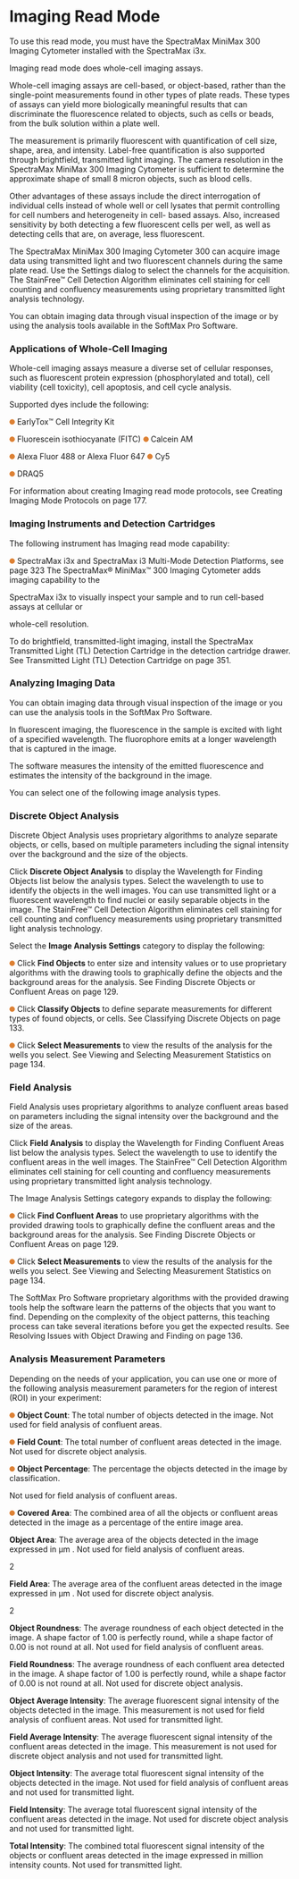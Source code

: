 # Imaging Read Mode

To use this read mode, you must have the SpectraMax MiniMax 300 Imaging Cytometer installed with the SpectraMax i3x.

Imaging read mode does whole-cell imaging assays.

Whole-cell imaging assays are cell-based, or object-based, rather than the single-point measurements found in other types of plate reads. These types of assays can yield more biologically meaningful results that can discriminate the fluorescence related to objects, such as cells or beads, from the bulk solution within a plate well.

The measurement is primarily fluorescent with quantification of cell size, shape, area, and intensity. Label-free quantification is also supported through brightfield, transmitted light imaging. The camera resolution in the SpectraMax MiniMax 300 Imaging Cytometer is sufficient to determine the approximate shape of small 8 micron objects, such as blood cells.

Other advantages of these assays include the direct interrogation of individual cells instead of whole well or cell lysates that permit controlling for cell numbers and heterogeneity in cell- based assays. Also, increased sensitivity by both detecting a few fluorescent cells per well, as well as detecting cells that are, on average, less fluorescent.

The SpectraMax MiniMax 300 Imaging Cytometer 300 can acquire image data using transmitted light and two fluorescent channels during the same plate read. Use the Settings dialog to select the channels for the acquisition. The StainFree™ Cell Detection Algorithm eliminates cell staining for cell counting and confluency measurements using proprietary transmitted light analysis technology.

You can obtain imaging data through visual inspection of the image or by using the analysis tools available in the SoftMax Pro Software.

### Applications of Whole-Cell Imaging

Whole-cell imaging assays measure a diverse set of cellular responses, such as fluorescent protein expression (phosphorylated and total), cell viability (cell toxicity), cell apoptosis, and cell cycle analysis.

Supported dyes include the following:

![](<../../../.gitbook/assets/0 (6) (1).png>) EarlyTox™ Cell Integrity Kit

![](<../../../.gitbook/assets/1 (7) (1).png>) Fluorescein isothiocyanate (FITC) ![](<../../../.gitbook/assets/2 (9) (1).png>) Calcein AM

![](<../../../.gitbook/assets/3 (10) (1).png>) Alexa Fluor 488 or Alexa Fluor 647 ![](<../../../.gitbook/assets/4 (8) (1).png>) Cy5

![](<../../../.gitbook/assets/5 (10) (1).png>) DRAQ5

For information about creating Imaging read mode protocols, see Creating Imaging Mode Protocols on page 177.

### Imaging Instruments and Detection Cartridges

The following instrument has Imaging read mode capability:

![](<../../../.gitbook/assets/6 (10) (1).png>) SpectraMax i3x and SpectraMax i3 Multi-Mode Detection Platforms, see page 323 The SpectraMax® MiniMax™ 300 Imaging Cytometer adds imaging capability to the

SpectraMax i3x to visually inspect your sample and to run cell-based assays at cellular or

whole-cell resolution.

To do brightfield, transmitted-light imaging, install the SpectraMax Transmitted Light (TL) Detection Cartridge in the detection cartridge drawer. See Transmitted Light (TL) Detection Cartridge on page 351.

### Analyzing Imaging Data

You can obtain imaging data through visual inspection of the image or you can use the analysis tools in the SoftMax Pro Software.

In fluorescent imaging, the fluorescence in the sample is excited with light of a specified wavelength. The fluorophore emits at a longer wavelength that is captured in the image.

The software measures the intensity of the emitted fluorescence and estimates the intensity of the background in the image.

You can select one of the following image analysis types.

### Discrete Object Analysis

Discrete Object Analysis uses proprietary algorithms to analyze separate objects, or cells, based on multiple parameters including the signal intensity over the background and the size of the objects.

Click **Discrete Object Analysis** to display the Wavelength for Finding Objects list below the analysis types. Select the wavelength to use to identify the objects in the well images. You can use transmitted light or a fluorescent wavelength to find nuclei or easily separable objects in the image. The StainFree™ Cell Detection Algorithm eliminates cell staining for cell counting and confluency measurements using proprietary transmitted light analysis technology.

Select the **Image Analysis Settings** category to display the following:

![](<../../../.gitbook/assets/7 (10).png>) Click **Find Objects** to enter size and intensity values or to use proprietary algorithms with the drawing tools to graphically define the objects and the background areas for the analysis. See Finding Discrete Objects or Confluent Areas on page 129.

![](<../../../.gitbook/assets/8 (9).png>) Click **Classify Objects** to define separate measurements for different types of found objects, or cells. See Classifying Discrete Objects on page 133.

![](<../../../.gitbook/assets/9 (8).png>) Click **Select Measurements** to view the results of the analysis for the wells you select. See Viewing and Selecting Measurement Statistics on page 134.

### Field Analysis

Field Analysis uses proprietary algorithms to analyze confluent areas based on parameters including the signal intensity over the background and the size of the areas.

Click **Field Analysis** to display the Wavelength for Finding Confluent Areas list below the analysis types. Select the wavelength to use to identify the confluent areas in the well images. The StainFree™ Cell Detection Algorithm eliminates cell staining for cell counting and confluency measurements using proprietary transmitted light analysis technology.

The Image Analysis Settings category expands to display the following:

![](<../../../.gitbook/assets/10 (6).png>) Click **Find Confluent Areas** to use proprietary algorithms with the provided drawing tools to graphically define the confluent areas and the background areas for the analysis. See Finding Discrete Objects or Confluent Areas on page 129.

![](<../../../.gitbook/assets/11 (8).png>) Click **Select Measurements** to view the results of the analysis for the wells you select. See Viewing and Selecting Measurement Statistics on page 134.

The SoftMax Pro Software proprietary algorithms with the provided drawing tools help the software learn the patterns of the objects that you want to find. Depending on the complexity of the object patterns, this teaching process can take several iterations before you get the expected results. See Resolving Issues with Object Drawing and Finding on page 136.

### Analysis Measurement Parameters

Depending on the needs of your application, you can use one or more of the following analysis measurement parameters for the region of interest (ROI) in your experiment:

![](<../../../.gitbook/assets/12 (7).png>) **Object Count**: The total number of objects detected in the image. Not used for field analysis of confluent areas.

![](<../../../.gitbook/assets/13 (6).png>) **Field Count**: The total number of confluent areas detected in the image. Not used for discrete object analysis.

![](<../../../.gitbook/assets/14 (7).png>) **Object Percentage**: The percentage the objects detected in the image by classification.

Not used for field analysis of confluent areas.

![](<../../../.gitbook/assets/15 (6).png>) **Covered Area**: The combined area of all the objects or confluent areas detected in the image as a percentage of the entire image area.

**Object Area**: The average area of the objects detected in the image expressed in µm . Not used for field analysis of confluent areas.

2

**Field Area**: The average area of the confluent areas detected in the image expressed in µm . Not used for discrete object analysis.

2

**Object Roundness**: The average roundness of each object detected in the image. A shape factor of 1.00 is perfectly round, while a shape factor of 0.00 is not round at all. Not used for field analysis of confluent areas.

**Field Roundness**: The average roundness of each confluent area detected in the image. A shape factor of 1.00 is perfectly round, while a shape factor of 0.00 is not round at all. Not used for discrete object analysis.

**Object Average Intensity**: The average fluorescent signal intensity of the objects detected in the image. This measurement is not used for field analysis of confluent areas. Not used for transmitted light.

**Field Average Intensity**: The average fluorescent signal intensity of the confluent areas detected in the image. This measurement is not used for discrete object analysis and not used for transmitted light.

**Object Intensity**: The average total fluorescent signal intensity of the objects detected in the image. Not used for field analysis of confluent areas and not used for transmitted light.

**Field Intensity**: The average total fluorescent signal intensity of the confluent areas detected in the image. Not used for discrete object analysis and not used for transmitted light.

**Total Intensity**: The combined total fluorescent signal intensity of the objects or confluent areas detected in the image expressed in million intensity counts. Not used for transmitted light.
